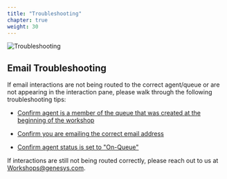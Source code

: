 ```yaml
---
title: "Troubleshooting"
chapter: true
weight: 30
---
```

![Troubleshooting](/images/Email3-768x300.jpg)
## Email Troubleshooting
If email interactions are not being routed to the correct agent/queue or are not appearing in the interaction pane, please walk through the following troubleshooting tips:

* [Confirm agent is a member of the queue that was created at the beginning of the workshop](https://workshop.genesys.com/workshops/gride-demo/040-inbound-voice/10_first.html)

* [Confirm you are emailing the correct email address](https://workshop.genesys.com/workshops/gride-demo/070-email/10_first.html)

* [Confirm agent status is set to "On-Queue"](https://workshop.genesys.com/workshops/gride-demo/070-email/20_second.html)

 If interactions are still not being routed correctly, please reach out to us at Workshops@genesys.com.